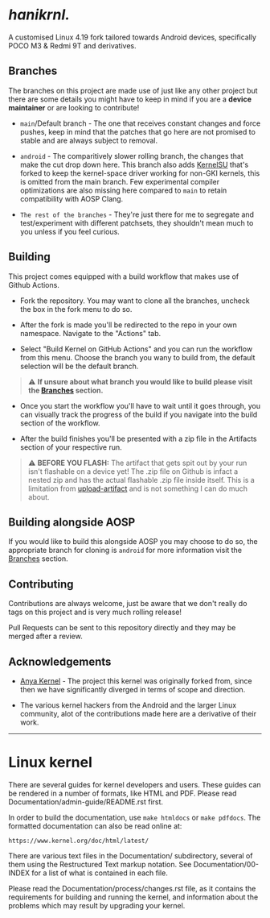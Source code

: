 # _hanikrnl._

A customised Linux 4.19 fork tailored towards Android devices, specifically POCO M3 & Redmi 9T and derivatives.


## Branches

The branches on this project are made use of just like any other project but there are some details you might have to keep in mind if you are a **device maintainer** or are looking to contribute!

- `main`/Default branch - The one that receives constant changes and force pushes, keep in mind that the patches that go here are not promised to stable and are always subject to removal.

- `android` - The comparitively slower rolling branch, the changes that make the cut drop down here. This branch also adds [KernelSU](https://github.com/Dominium-Apum/kernelsu/tree/v0.9.X) that's forked to keep the kernel-space driver working for non-GKI kernels, this is omitted from the main branch. Few experimental compiler optimizations are also missing here compared to `main` to retain compatibility with AOSP Clang.

- `The rest of the branches` - They're just there for me to segregate and test/experiment with different patchsets, they shouldn't mean much to you unless if you feel curious.


## Building

This project comes equipped with a build workflow that makes use of Github Actions.

- Fork the repository. You may want to clone all the branches, uncheck the box in the fork menu to do so.

- After the fork is made you'll be redirected to the repo in your own namespace. Navigate to the "Actions" tab.

- Select "Build Kernel on GitHub Actions" and you can run the workflow from this menu. Choose the branch you wany to build from, the default selection will be the default branch.
> ⚠️ **If unsure about what branch you would like to build please visit the [Branches](https://github.com/Dominium-Apum/kernel_xiaomi_chime/tree/android#branches) section.**

- Once you start the workflow you'll have to wait until it goes through, you can visually track the progress of the build if you navigate into the build section of the workflow.

- After the build finishes you'll be presented with a zip file in the Artifacts section of your respective run.
> ⚠️ **BEFORE YOU FLASH:** The artifact that gets spit out by your run isn't flashable on a device yet! The .zip file on Github is infact a nested zip and has the actual flashable .zip file inside itself. This is a limitation from [upload-artifact](https://github.com/actions/upload-artifact]) and is not something I can do much about.

## Building alongside AOSP
If you would like to build this alongside AOSP you may choose to do so, the appropriate branch for cloning is `android` for more information visit the [Branches](https://github.com/Dominium-Apum/kernel_xiaomi_chime/tree/android#branches) section.

## Contributing

Contributions are always welcome, just be aware that we don't really do tags on this project and is very much rolling release!

Pull Requests can be sent to this repository directly and they may be merged after a review.



## Acknowledgements

 - [Anya Kernel](https://github.com/frstprjkt/kernel_xiaomi_chime-anya) - The project this kernel was originally forked from, since then we have significantly diverged in terms of scope and direction.

 - The various kernel hackers from the Android and the larger Linux community, alot of the contributions made here are a derivative of their work.


---


Linux kernel
============

There are several guides for kernel developers and users. These guides can
be rendered in a number of formats, like HTML and PDF. Please read
Documentation/admin-guide/README.rst first.

In order to build the documentation, use ``make htmldocs`` or
``make pdfdocs``.  The formatted documentation can also be read online at:

    https://www.kernel.org/doc/html/latest/

There are various text files in the Documentation/ subdirectory,
several of them using the Restructured Text markup notation.
See Documentation/00-INDEX for a list of what is contained in each file.

Please read the Documentation/process/changes.rst file, as it contains the
requirements for building and running the kernel, and information about
the problems which may result by upgrading your kernel.
